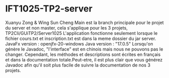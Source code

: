 # IFT1025-TP2-server
Xuanyu Zong & Wing Sun Cheng
Main est la branch principale pour le projet du server et non master, cela s'applique pour les 3 projets, TP2Cli/GUiTP2/Server1025
L'application fonctionne seulement lorsque le fichier cours.txt et inscription.txt est dans la meme dossier du jar server.
JavaFx version : openjfx-20-windows
Java version : "17.0.5"
Lorsqu'on génère le  Javadoc, "l'interface" est en chinois mais nous ne pouvons pas le changer. Cependant, les méthodes et descriptions sont écrites en français et dans la documentation totale.Peut-etre, il est plus clair que vous générez Javadoc afin qu'il soit plus facile de suivre la documentation de nos 3 projets.
